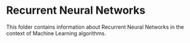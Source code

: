 # Recurrent Neural Networks

This folder contains information about Recurrent Neural Networks in the context of Machine Learning algorithms.